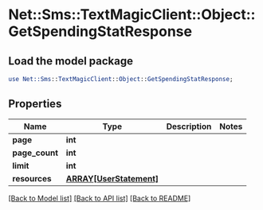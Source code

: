 # Net::Sms::TextMagicClient::Object::GetSpendingStatResponse

## Load the model package
```perl
use Net::Sms::TextMagicClient::Object::GetSpendingStatResponse;
```

## Properties
Name | Type | Description | Notes
------------ | ------------- | ------------- | -------------
**page** | **int** |  | 
**page_count** | **int** |  | 
**limit** | **int** |  | 
**resources** | [**ARRAY[UserStatement]**](UserStatement.md) |  | 

[[Back to Model list]](../README.md#documentation-for-models) [[Back to API list]](../README.md#documentation-for-api-endpoints) [[Back to README]](../README.md)


